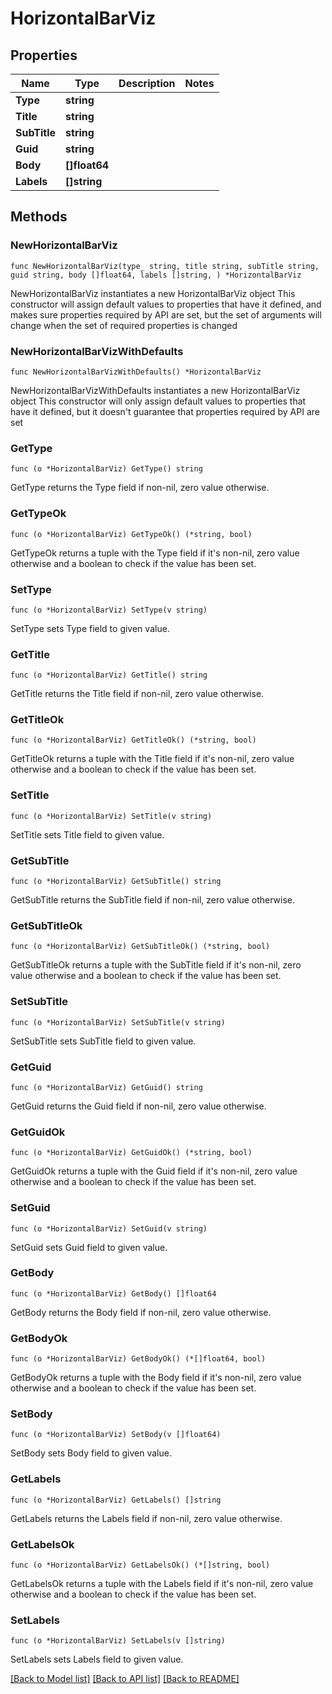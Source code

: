 # HorizontalBarViz

## Properties

Name | Type | Description | Notes
------------ | ------------- | ------------- | -------------
**Type** | **string** |  | 
**Title** | **string** |  | 
**SubTitle** | **string** |  | 
**Guid** | **string** |  | 
**Body** | **[]float64** |  | 
**Labels** | **[]string** |  | 

## Methods

### NewHorizontalBarViz

`func NewHorizontalBarViz(type_ string, title string, subTitle string, guid string, body []float64, labels []string, ) *HorizontalBarViz`

NewHorizontalBarViz instantiates a new HorizontalBarViz object
This constructor will assign default values to properties that have it defined,
and makes sure properties required by API are set, but the set of arguments
will change when the set of required properties is changed

### NewHorizontalBarVizWithDefaults

`func NewHorizontalBarVizWithDefaults() *HorizontalBarViz`

NewHorizontalBarVizWithDefaults instantiates a new HorizontalBarViz object
This constructor will only assign default values to properties that have it defined,
but it doesn't guarantee that properties required by API are set

### GetType

`func (o *HorizontalBarViz) GetType() string`

GetType returns the Type field if non-nil, zero value otherwise.

### GetTypeOk

`func (o *HorizontalBarViz) GetTypeOk() (*string, bool)`

GetTypeOk returns a tuple with the Type field if it's non-nil, zero value otherwise
and a boolean to check if the value has been set.

### SetType

`func (o *HorizontalBarViz) SetType(v string)`

SetType sets Type field to given value.


### GetTitle

`func (o *HorizontalBarViz) GetTitle() string`

GetTitle returns the Title field if non-nil, zero value otherwise.

### GetTitleOk

`func (o *HorizontalBarViz) GetTitleOk() (*string, bool)`

GetTitleOk returns a tuple with the Title field if it's non-nil, zero value otherwise
and a boolean to check if the value has been set.

### SetTitle

`func (o *HorizontalBarViz) SetTitle(v string)`

SetTitle sets Title field to given value.


### GetSubTitle

`func (o *HorizontalBarViz) GetSubTitle() string`

GetSubTitle returns the SubTitle field if non-nil, zero value otherwise.

### GetSubTitleOk

`func (o *HorizontalBarViz) GetSubTitleOk() (*string, bool)`

GetSubTitleOk returns a tuple with the SubTitle field if it's non-nil, zero value otherwise
and a boolean to check if the value has been set.

### SetSubTitle

`func (o *HorizontalBarViz) SetSubTitle(v string)`

SetSubTitle sets SubTitle field to given value.


### GetGuid

`func (o *HorizontalBarViz) GetGuid() string`

GetGuid returns the Guid field if non-nil, zero value otherwise.

### GetGuidOk

`func (o *HorizontalBarViz) GetGuidOk() (*string, bool)`

GetGuidOk returns a tuple with the Guid field if it's non-nil, zero value otherwise
and a boolean to check if the value has been set.

### SetGuid

`func (o *HorizontalBarViz) SetGuid(v string)`

SetGuid sets Guid field to given value.


### GetBody

`func (o *HorizontalBarViz) GetBody() []float64`

GetBody returns the Body field if non-nil, zero value otherwise.

### GetBodyOk

`func (o *HorizontalBarViz) GetBodyOk() (*[]float64, bool)`

GetBodyOk returns a tuple with the Body field if it's non-nil, zero value otherwise
and a boolean to check if the value has been set.

### SetBody

`func (o *HorizontalBarViz) SetBody(v []float64)`

SetBody sets Body field to given value.


### GetLabels

`func (o *HorizontalBarViz) GetLabels() []string`

GetLabels returns the Labels field if non-nil, zero value otherwise.

### GetLabelsOk

`func (o *HorizontalBarViz) GetLabelsOk() (*[]string, bool)`

GetLabelsOk returns a tuple with the Labels field if it's non-nil, zero value otherwise
and a boolean to check if the value has been set.

### SetLabels

`func (o *HorizontalBarViz) SetLabels(v []string)`

SetLabels sets Labels field to given value.



[[Back to Model list]](../README.md#documentation-for-models) [[Back to API list]](../README.md#documentation-for-api-endpoints) [[Back to README]](../README.md)


